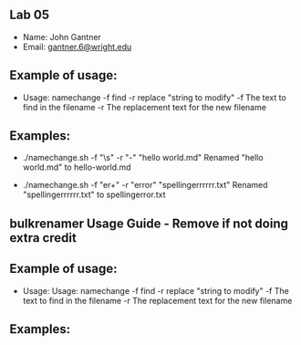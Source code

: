 ## Lab 05

- Name: John Gantner
- Email: gantner.6@wright.edu

## Example of usage:
* Usage: namechange -f find -r replace "string to modify"
 -f The text to find in the filename
 -r The replacement text for the new filename

## Examples:
* ./namechange.sh -f "\s" -r "-" "hello world.md"
Renamed "hello world.md" to hello-world.md

*  ./namechange.sh -f "er+" -r "error" "spellingerrrrrr.txt"
Renamed "spellingerrrrrr.txt" to spellingerror.txt
## bulkrenamer Usage Guide - Remove if not doing extra credit

## Example of usage:
* Usage: Usage: namechange -f find -r replace "string to modify"
 -f The text to find in the filename
 -r The replacement text for the new filename

## Examples:
